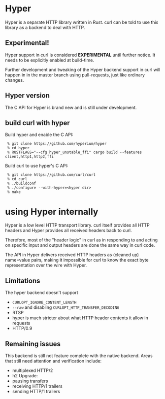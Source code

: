 # Hyper

Hyper is a separate HTTP library written in Rust. curl can be told to use this
library as a backend to deal with HTTP.

## Experimental!

Hyper support in curl is considered **EXPERIMENTAL** until further notice. It
needs to be explicitly enabled at build-time.

Further development and tweaking of the Hyper backend support in curl will
happen in in the master branch using pull-requests, just like ordinary
changes.

## Hyper version

The C API for Hyper is brand new and is still under development.

## build curl with hyper

Build hyper and enable the C API:

     % git clone https://github.com/hyperium/hyper
     % cd hyper
     % RUSTFLAGS="--cfg hyper_unstable_ffi" cargo build --features client,http1,http2,ffi

Build curl to use hyper's C API:

     % git clone https://github.com/curl/curl
     % cd curl
     % ./buildconf
     % ./configure --with-hyper=<hyper dir>
     % make

# using Hyper internally

Hyper is a low level HTTP transport library. curl itself provides all HTTP
headers and Hyper provides all received headers back to curl.

Therefore, most of the "header logic" in curl as in responding to and acting
on specific input and output headers are done the same way in curl code.

The API in Hyper delivers received HTTP headers as (cleaned up) name=value
pairs, making it impossible for curl to know the exact byte representation
over the wire with Hyper.

## Limitations

The hyper backend doesn't support

- `CURLOPT_IGNORE_CONTENT_LENGTH`
- `--raw` and disabling `CURLOPT_HTTP_TRANSFER_DECODING`
- RTSP
- hyper is much stricter about what HTTP header contents it allow in requests
- HTTP/0.9

## Remaining issues

This backend is still not feature complete with the native backend. Areas that
still need attention and verification include:

- multiplexed HTTP/2
- h2 Upgrade:
- pausing transfers
- receiving HTTP/1 trailers
- sending HTTP/1 trailers

